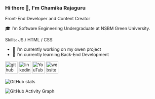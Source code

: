 ### Hi there 👋, I'm Chamika Rajaguru
Front-End Developer and Content Creator

🎓 I’m Software Engineering Undergraduate at NSBM Green University.

Skills:  JS / HTML / CSS

- 🔭 I’m currently working on my owen project 
- 🌱 I’m currently learning Back-End  Development 


[<img src='https://cdn.jsdelivr.net/npm/simple-icons@3.0.1/icons/github.svg' alt='github' height='40'>](https://github.com/ChamikaRajaguru)  [<img src='https://cdn.jsdelivr.net/npm/simple-icons@3.0.1/icons/linkedin.svg' alt='linkedin' height='40'>](https://www.linkedin.com/in/ChamikaRajaguru/)  [<img src='https://cdn.jsdelivr.net/npm/simple-icons@3.0.1/icons/youtube.svg' alt='YouTube' height='40'>](https://www.youtube.com/channel/https://www.youtube.com/channel/UC4hllfauJJ8XLF_ZiJs5H8A)  [<img src='https://cdn.jsdelivr.net/npm/simple-icons@3.0.1/icons/icloud.svg' alt='website' height='40'>](https://www.youtube.com/channel/UC4hllfauJJ8XLF_ZiJs5H8A)  

![GitHub stats](https://github-readme-stats.vercel.app/api?username=ChamikaRajaguru&show_icons=true)  

![GitHub Activity Graph](https://activity-graph.herokuapp.com/graph?username=ChamikaRajaguru)  

